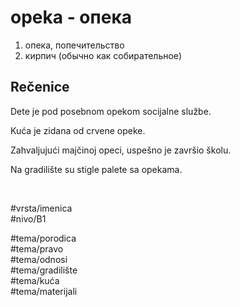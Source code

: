 # opeka - опека

1. опека, попечительство
2. кирпич (обычно как собирательное)

## Rečenice

Dete je pod posebnom opekоm socijalne službe.

Kuća je zidana od crvene opeke.

Zahvaljujući majčinoj opeci, uspešno je završio školu.

Na gradilište su stigle palete sa opekama.

<br>

#vrsta/imenica  
#nivo/B1  

#tema/porodica  
#tema/pravo  
#tema/odnosi  
#tema/gradilište  
#tema/kuća  
#tema/materijali  

